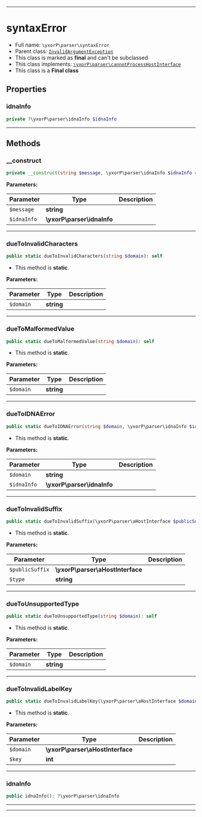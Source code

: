 ***

# syntaxError





* Full name: `\yxorP\parser\syntaxError`
* Parent class: [`InvalidArgumentException`](../../InvalidArgumentException.md)
* This class is marked as **final** and can't be subclassed
* This class implements:
[`\yxorP\parser\cannotProcessHostInterface`](./cannotProcessHostInterface.md)
* This class is a **Final class**



## Properties


### idnaInfo



```php
private ?\yxorP\parser\idnaInfo $idnaInfo
```






***

## Methods


### __construct



```php
private __construct(string $message, \yxorP\parser\idnaInfo $idnaInfo = null): mixed
```








**Parameters:**

| Parameter | Type | Description |
|-----------|------|-------------|
| `$message` | **string** |  |
| `$idnaInfo` | **\yxorP\parser\idnaInfo** |  |




***

### dueToInvalidCharacters



```php
public static dueToInvalidCharacters(string $domain): self
```



* This method is **static**.




**Parameters:**

| Parameter | Type | Description |
|-----------|------|-------------|
| `$domain` | **string** |  |




***

### dueToMalformedValue



```php
public static dueToMalformedValue(string $domain): self
```



* This method is **static**.




**Parameters:**

| Parameter | Type | Description |
|-----------|------|-------------|
| `$domain` | **string** |  |




***

### dueToIDNAError



```php
public static dueToIDNAError(string $domain, \yxorP\parser\idnaInfo $idnaInfo): self
```



* This method is **static**.




**Parameters:**

| Parameter | Type | Description |
|-----------|------|-------------|
| `$domain` | **string** |  |
| `$idnaInfo` | **\yxorP\parser\idnaInfo** |  |




***

### dueToInvalidSuffix



```php
public static dueToInvalidSuffix(\yxorP\parser\aHostInterface $publicSuffix, string $type = &#039;&#039;): self
```



* This method is **static**.




**Parameters:**

| Parameter | Type | Description |
|-----------|------|-------------|
| `$publicSuffix` | **\yxorP\parser\aHostInterface** |  |
| `$type` | **string** |  |




***

### dueToUnsupportedType



```php
public static dueToUnsupportedType(string $domain): self
```



* This method is **static**.




**Parameters:**

| Parameter | Type | Description |
|-----------|------|-------------|
| `$domain` | **string** |  |




***

### dueToInvalidLabelKey



```php
public static dueToInvalidLabelKey(\yxorP\parser\aHostInterface $domain, int $key): self
```



* This method is **static**.




**Parameters:**

| Parameter | Type | Description |
|-----------|------|-------------|
| `$domain` | **\yxorP\parser\aHostInterface** |  |
| `$key` | **int** |  |




***

### idnaInfo



```php
public idnaInfo(): ?\yxorP\parser\idnaInfo
```











***


***

